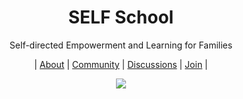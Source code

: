 <h1 align="center">SELF School</h1>
<p align="center">Self-directed Empowerment and Learning for Families</p>
<p align="center">| <a href="about.md">About</a> | <a href="https://github.com/SELFSchool/community">Community</a> | <a href="https://github.com/SELFSchool/discussions">Discussions</a> | <a href="">Join</a> |</p>

<p align="center"><img src="https://user-images.githubusercontent.com/38446/194170475-f9d39cd4-2a7a-445c-ac85-5f1f312b638b.png" /></p>
